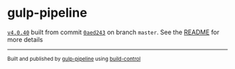 # gulp-pipeline

[`v4.0.40`](../../releases/tag/v4.0.40) built from commit [`0aed243`](../../commit/0aed2438bd701e2d2542c2c24c5f5ccbc6db75d4) on branch `master`. See the [README](../..) for more details

---
<sup>Built and published by [gulp-pipeline](https://github.com/alienfast/gulp-pipeline) using [build-control](https://github.com/alienfast/build-control)</sup>
